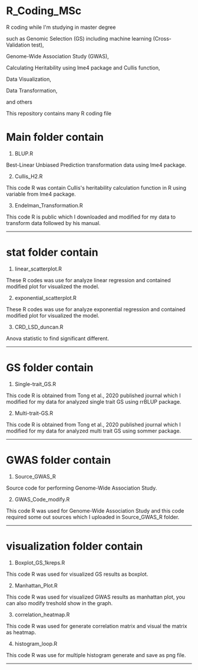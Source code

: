 # R_Coding_MSc
R coding while I'm studying in master degree

such as Genomic Selection (GS) including machine learning (Cross-Validation test), 

Genome-Wide Association Study (GWAS),

Calculating Heritability using lme4 package and Cullis function,

Data Visualization,

Data Transformation,

and others

This repository contains many R coding file

# Main folder contain

1. BLUP.R 

Best-Linear Unbiased Prediction transformation data using lme4 package.

2. Cullis_H2.R

This code R was contain Cullis's heritability calculation function in R using variable from lme4 package.

3. Endelman_Transformation.R

This code R is public which I downloaded and modified for my data to transform data followed by his manual.

------------------------------------------------------------------------------------------------------------------------------

# stat folder contain

1. linear_scatterplot.R 

These R codes was use for analyze linear regression and contained modified plot for visualized the model.

2. exponential_scatterplot.R

These R codes was use for analyze exponential regression and contained modified plot for visualized the model.

3. CRD_LSD_duncan.R

Anova statistic to find significant different.

------------------------------------------------------------------------------------------------------------------------------

# GS folder contain

1. Single-trait_GS.R

This code R is obtained from Tong et al., 2020 published journal which I modified for my data for analyzed single trait GS using rrBLUP package.

2. Multi-trait-GS.R

This code R is obtained from Tong et al., 2020 published journal which I modified for my data for analyzed multi trait GS using sommer package.

------------------------------------------------------------------------------------------------------------------------------

# GWAS folder contain

1. Source_GWAS_R

Source code for performing Genome-Wide Association Study.

2. GWAS_Code_modify.R

This code R was used for Genome-Wide Association Study and this code required some out sources which I uploaded in Source_GWAS_R folder.

------------------------------------------------------------------------------------------------------------------------------

# visualization folder contain

1. Boxplot_GS_1kreps.R

This code R was used for visualized GS results as boxplot.

2. Manhattan_Plot.R

This code R was used for visualized GWAS results as manhattan plot, you can also modify treshold show in the graph.

3. correlation_heatmap.R

This code R was used for generate correlation matrix and visual the matrix as heatmap.

4. histogram_loop.R

This code R was use for multiple histogram generate and save as png file.

------------------------------------------------------------------------------------------------------------------------------


